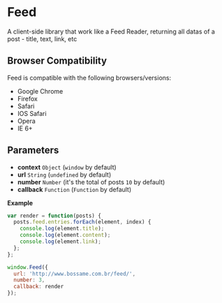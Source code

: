 # Feed
A client-side library that work like a Feed Reader, returning all datas of a post - title, text, link, etc

## Browser Compatibility
Feed is compatible with the following browsers/versions:
* Google Chrome
* Firefox
* Safari
* IOS Safari
* Opera
* IE 6+

## Parameters
* **context** <code>Object</code> (<code>window</code> by default)
* **url** <code>String</code> (<code>undefined</code> by default)
* **number** <code>Number</code> (it's the total of posts <code>10</code> by default)
* **callback** <code>Function</code> (<code>Function</code> by default)

**Example**
```js
var render = function(posts) {
  posts.feed.entries.forEach(element, index) {
    console.log(element.title);
    console.log(element.content);
    console.log(element.link);
  };
};

window.Feed({
  url: 'http://www.bossame.com.br/feed/',
  number: 3,
  callback: render
});
```